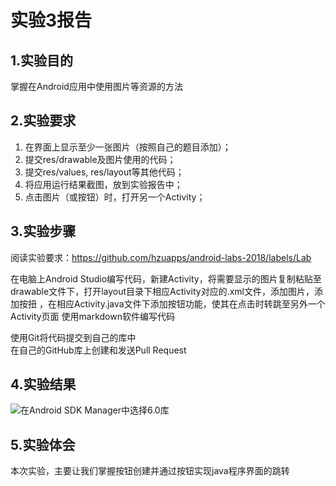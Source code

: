 # 实验3报告

## 1.实验目的
掌握在Android应用中使用图片等资源的方法 

## 2.实验要求
1. 在界面上显示至少一张图片（按照自己的题目添加）；
2. 提交res/drawable及图片使用的代码；
3. 提交res/values, res/layout等其他代码；
4. 将应用运行结果截图，放到实验报告中；
5. 点击图片（或按钮）时，打开另一个Activity；

## 3.实验步骤
    
阅读实验要求：https://github.com/hzuapps/android-labs-2018/labels/Lab
    
在电脑上Android Studio编写代码，新建Activity，将需要显示的图片复制粘贴至drawable文件下，打开layout目录下相应Activity对应的.xml文件，添加图片，添加按扭
，在相应Activity.java文件下添加按钮功能，使其在点击时转跳至另外一个Activity页面
使用markdown软件编写代码
    
使用Git将代码提交到自己的库中  
在自己的GitHub库上创建和发送Pull Request

## 4.实验结果
![在Android SDK Manager中选择6.0库](https://github.com/Zhengmianjie/android-labs-2018/blob/master/soft1614080902314/3%E8%BF%90%E8%A1%8C%E6%88%AA%E5%9B%BE.png?raw=true"配置教育网下载代理")

## 5.实验体会
    
本次实验，主要让我们掌握按钮创建并通过按钮实现java程序界面的跳转
